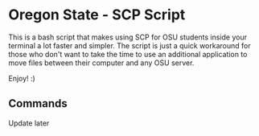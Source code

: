 # Oregon State - SCP Script

This is a bash script that makes using SCP for OSU students inside your terminal a lot faster and simpler. The script is just a quick workaround for those who don't want to take the time to use an additional application to move files between their computer and any OSU server.

Enjoy! :)

## Commands

Update later